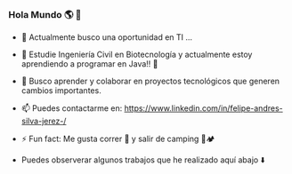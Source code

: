 ### Hola Mundo 🌎 👋


- 🔭 Actualmente busco una oportunidad en TI ...

- 🌱 Estudie Ingeniería Civil en Biotecnología y actualmente estoy aprendiendo a programar en Java!! 🦾 

- 👯 Busco aprender y colaborar en proyectos tecnológicos que generen cambios importantes.

- 📫 Puedes contactarme en:  https://www.linkedin.com/in/felipe-andres-silva-jerez-/

- ⚡ Fun fact: Me gusta correr 🏃 y salir de camping 🔦🏕️ 

- Puedes observerar algunos trabajos que he realizado aquí abajo ⬇️





